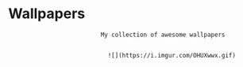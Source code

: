 # Wallpapers

                              My collection of awesome wallpapers


                                ![](https://i.imgur.com/OHUXwwx.gif)

